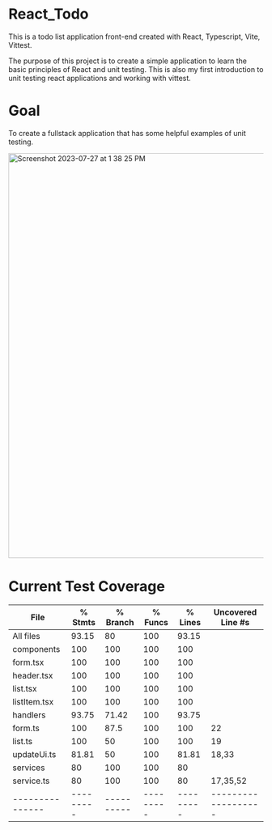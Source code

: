 # React_Todo

This is a todo list application front-end created with React, Typescript, Vite, Vittest.

The purpose of this project is to create a simple application to learn the basic principles of React and unit testing. This is also my first introduction to unit testing react applications and working with vittest.

# Goal

To create a fullstack application that has some helpful examples of unit testing.

<img width="800" alt="Screenshot 2023-07-27 at 1 38 25 PM" src="https://github.com/wbdvlpmnt/React_Todo/assets/139825457/82a51847-243b-4267-bd23-6b2aeb1705d9">


# Current Test Coverage

| File            | % Stmts   | % Branch   | % Funcs   | % Lines   | Uncovered Line #s   |
| --------------- | --------- | ---------- | --------- | --------- | ------------------- |
| All files       | 93.15     | 80         | 100       | 93.15     |
| components      | 100       | 100        | 100       | 100       |
| form.tsx        | 100       | 100        | 100       | 100       |
| header.tsx      | 100       | 100        | 100       | 100       |
| list.tsx        | 100       | 100        | 100       | 100       |
| listItem.tsx    | 100       | 100        | 100       | 100       |
| handlers        | 93.75     | 71.42      | 100       | 93.75     |
| form.ts         | 100       | 87.5       | 100       | 100       | 22                  |
| list.ts         | 100       | 50         | 100       | 100       | 19                  |
| updateUi.ts     | 81.81     | 50         | 100       | 81.81     | 18,33               |
| services        | 80        | 100        | 100       | 80        |
| service.ts      | 80        | 100        | 100       | 80        | 17,35,52            |
| --------------- | --------- | ---------- | --------- | --------- | ------------------- |
